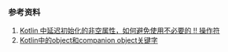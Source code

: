 ### 参考资料

1. [Kotlin 中延迟初始化的非空属性，如何避免使用不必要的 !! 操作符](http://johnnyshieh.me/posts/kotlin-property-lazy-init-not-null/)
2. [Kotlin中的object和companion object关键字](http://liuqingwen.me/blog/2017/06/20/object-vs-companion-object-in-kotlin/)

